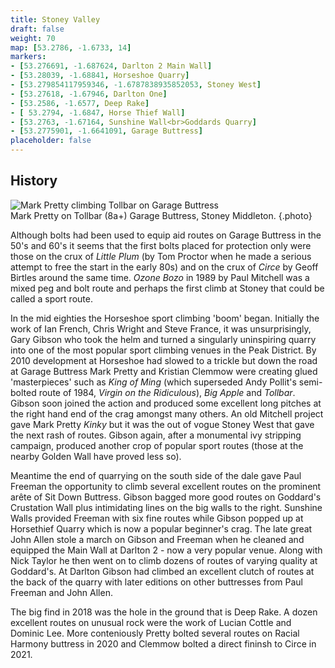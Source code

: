 ```yaml
---
title: Stoney Valley
draft: false
weight: 70
map: [53.2786, -1.6733, 14]
markers:
- [53.276691, -1.687624, Darlton 2 Main Wall]
- [53.28039, -1.68841, Horseshoe Quarry]
- [53.279854117959346, -1.6787838935852053, Stoney West]
- [53.27618, -1.67946, Darlton One]
- [53.2586, -1.6577, Deep Rake]
- [ 53.2794, -1.6847, Horse Thief Wall]
- [53.2763, -1.67164, Sunshine Wall<br>Goddards Quarry]
- [53.2775901, -1.6641091, Garage Buttress]
placeholder: false
---
```


## History

![Mark Pretty climbing Tollbar on Garage Buttress](/img/peak/stoney/garage-tollbar.jpg)  
Mark Pretty on Tollbar (8a+) Garage Buttress, Stoney Middleton.
{.photo}

Although bolts had been used to equip aid routes on Garage Buttress in the 50's and 60's it seems that the first bolts placed for protection only were those on the crux of _Little Plum_ (by Tom Proctor when he made a serious attempt to free the start in the early 80s) and on the crux of _Circe_ by Geoff Birtles around the same time. _Ozone Bozo_ in 1989 by Paul Mitchell was a mixed peg and bolt route and perhaps the first climb at Stoney that could be called a sport route.

In the mid eighties the Horseshoe sport climbing 'boom' began. Initially the work of Ian French, Chris Wright and Steve France, it was unsurprisingly, Gary Gibson who took the helm and turned a singularly uninspiring quarry into one of the most popular sport climbing venues in the Peak District. By 2010 development at Horseshoe had slowed to a trickle but down the road at Garage Buttress Mark Pretty and Kristian Clemmow were creating glued 'masterpieces' such as _King of Ming_ (which superseded Andy Pollit's semi-bolted route of 1984, _Virgin on the Ridiculous_), _Big Apple_ and _Tollbar_. Gibson soon joined the action and produced some excellent long pitches at the right hand end of the crag amongst many others. An old Mitchell project gave Mark Pretty _Kinky_ but it was the out of vogue Stoney West that gave the next rash of routes. Gibson again, after a monumental ivy stripping campaign, produced another crop of popular sport routes (those at the nearby Golden Wall have proved less so).

Meantime the end of quarrying on the south side of the dale gave Paul Freeman the opportunity to climb several excellent routes on the prominent arête of Sit Down Buttress. Gibson bagged more good routes on Goddard's Crustation Wall plus intimidating lines on the big walls to the right. Sunshine Walls provided Freeman with six fine routes while Gibson popped up at Horsethief Quarry which is now a popular beginner's crag. The late great John Allen stole a march on Gibson and Freeman when he cleaned and equipped the Main Wall at Darlton 2 - now a very popular venue. Along with Nick Taylor he then went on to climb dozens of routes of varying quality at Goddard's. At Darlton Gibson had climbed an excellent clutch of routes at the back of the quarry with later editions on other buttresses from Paul Freeman and John Allen.

The big find in 2018 was the hole in the ground that is Deep Rake. A dozen excellent routes on unusual rock were the work of Lucian Cottle and Dominic Lee. More conteniously Pretty bolted several routes on Racial Harmony buttress in 2020 and Clemmow bolted a direct fininsh to Circe in 2021.